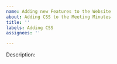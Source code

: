 ```yaml
---
name: Adding new Features to the Website
about: Adding CSS to the Meeting Minutes
title: ''
labels: Adding CSS
assignees: ''

---
```


Description:
